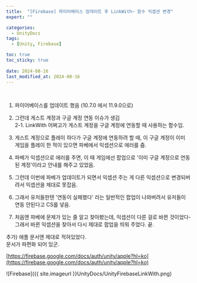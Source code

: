 ```yaml
---
title:  "[Firebase] 파이어베이스 업데이트 후 LinkWith~ 함수 익셉션 변경"
expert: ""

categories:
  - UnityDocs
tags:
  - [Unity, Firebase]

toc: true
toc_sticky: true
 
date: 2024-08-16
last_modified_at: 2024-08-16
---
```


<br>

1. 파이어베이스를 업데이트 했음 (10.7.0 에서 11.9.0으로)  

2. 그런데 게스트 계정과 구글 계정 연동 이슈가 생김  
2-1. LinkWith 어쩌고가 게스트 계정을 구글 계정에 연동할 때 사용하는 함수임.  

3. 게스트 계정으로 플레이 하다가 구글 계정에 연동하려 할 때, 이 구글 계정이 이미 게임을 플레이 한 적이 있으면 파베에서 익셉션으로 에러를 줌.  

4. 파베가 익셉션으로 에러를 주면, 이 때 게임에선 팝업으로 '이미 구글 계정으로 연동된 계정'이라고 안내를 해주고 있었음.  

5. 그런데 이번에 파베가 업데이트가 되면서 익셉션 주는 게 다른 익셉션으로 변경되버려서 익셉션을 제대로 못잡음.  

6. 그래서 유저들한텐 '연동이 실패했다' 라는 일반적인 팝업이 나와버려서 유저들이 연동 안된다고 CS를 넣음.  

7. 처음엔 파베에 문제가 있는 줄 알고 찾아봤는데, 익셉션이 다른 걸로 바뀐 것이었다- 그래서 바뀐 익셉션을 찾아서 다시 제대로 팝업을 띄워 주었다. 끝.  



추가) 애플 문서엔 제대로 적혀있었다.  
문서가 파편화 되어 있군.  

[https://firebase.google.com/docs/auth/unity/apple?hl=ko](https://firebase.google.com/docs/auth/unity/apple?hl=ko)  

![Firebase]({{ site.imageurl }}UnityDocs/UnityFirebaseLinkWith.png)  